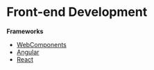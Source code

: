 # Front-end Development

**Frameworks**
* [WebComponents](/frontend/webcomponents.md)
* [Angular](/frontend/angular.md)
* [React](/frontend/react.md)

